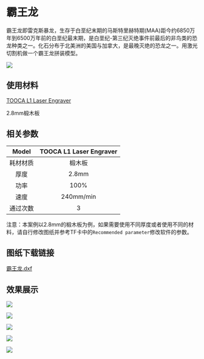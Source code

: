 ﻿---
sidebar_position: 18
sidebar_label: 霸王龙
---

# 霸王龙



霸王龙即雷克斯暴龙，生存于白垩纪末期的马斯特里赫特期(MAA)距今约6850万年到6500万年前的白垩纪最末期，是白垩纪-第三纪灭绝事件前最后的非鸟类的恐龙种类之一。化石分布于北美洲的美国与加拿大，是最晚灭绝的恐龙之一。用激光切割机做一个霸王龙拼装模型。

![](https://wiki-media-ef.oss-cn-hongkong.aliyuncs.com//images/tooca-laser-1-case-07-01.png)

## 使用材料

[TOOCA L1 Laser Engraver](https://www.elecfreaks.com/elecfreaks-tooca-laser-1.html)

2.8mm椴木板


## 相关参数

|Model|TOOCA L1 Laser Engraver|
|:-------:|:-------:|
|耗材材质|椴木板|
|厚度|2.8mm|
|功率|100%|
|速度|240mm/min|
|通过次数|3|

注意：本案例以2.8mm的椴木板为例，如果需要使用不同厚度或者使用不同的材料，请自行修改图纸并参考TF卡中的`Recommended parameter`修改软件的参数。

## 图纸下载链接

[霸王龙.dxf](https://minhaskamal.github.io/DownGit/#/home?url=https://github.com/elecfreaks/learn-en/blob/master/tooca-laser-1/file/Cutting/Tyrannosaurus-Rex/Tyrannosaurus-Rex.dxf)

## 效果展示

![](https://wiki-media-ef.oss-cn-hongkong.aliyuncs.com//images/tooca-laser-1-case-07-02.png)

![](https://wiki-media-ef.oss-cn-hongkong.aliyuncs.com//images/tooca-laser-1-case-07-03.png)

![](https://wiki-media-ef.oss-cn-hongkong.aliyuncs.com//images/tooca-laser-1-case-07-04.png)

![](https://wiki-media-ef.oss-cn-hongkong.aliyuncs.com//images/tooca-laser-1-case-07-05.png)

![](https://wiki-media-ef.oss-cn-hongkong.aliyuncs.com//images/tooca-laser-1-case-07-06.png)
